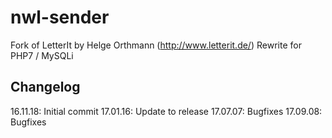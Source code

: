 # nwl-sender
Fork of LetterIt by Helge Orthmann (http://www.letterit.de/)
Rewrite for PHP7 / MySQLi

## Changelog ##
16.11.18: Initial commit
17.01.16: Update to release
17.07.07: Bugfixes
17.09.08: Bugfixes
